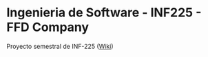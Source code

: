 # Ingenieria de Software - INF225 - FFD Company
Proyecto semestral de INF-225
([Wiki](https://github.com/Fcoegg/Ingenieria-de-Software---INF225/wiki))
